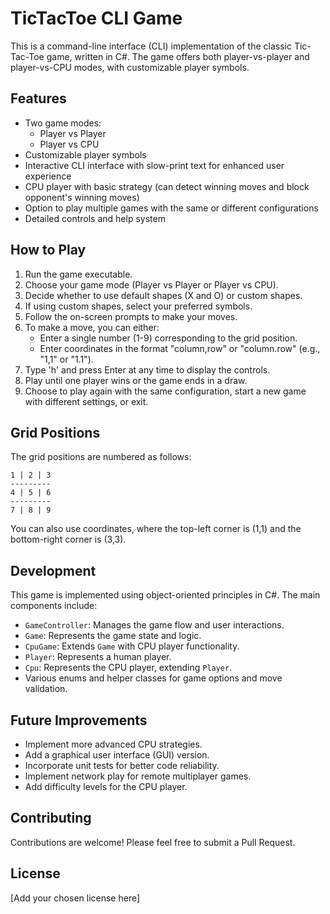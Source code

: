 # TicTacToe CLI Game

This is a command-line interface (CLI) implementation of the classic Tic-Tac-Toe game, written in C#. The game offers both player-vs-player and player-vs-CPU modes, with customizable player symbols.

## Features

- Two game modes:
  - Player vs Player
  - Player vs CPU
- Customizable player symbols
- Interactive CLI interface with slow-print text for enhanced user experience
- CPU player with basic strategy (can detect winning moves and block opponent's winning moves)
- Option to play multiple games with the same or different configurations
- Detailed controls and help system

## How to Play

1. Run the game executable.
2. Choose your game mode (Player vs Player or Player vs CPU).
3. Decide whether to use default shapes (X and O) or custom shapes.
4. If using custom shapes, select your preferred symbols.
5. Follow the on-screen prompts to make your moves.
6. To make a move, you can either:
   - Enter a single number (1-9) corresponding to the grid position.
   - Enter coordinates in the format "column,row" or "column.row" (e.g., "1,1" or "1.1").
7. Type 'h' and press Enter at any time to display the controls.
8. Play until one player wins or the game ends in a draw.
9. Choose to play again with the same configuration, start a new game with different settings, or exit.

## Grid Positions

The grid positions are numbered as follows:

```
1 | 2 | 3
---------
4 | 5 | 6
---------
7 | 8 | 9
```

You can also use coordinates, where the top-left corner is (1,1) and the bottom-right corner is (3,3).

## Development

This game is implemented using object-oriented principles in C#. The main components include:

- `GameController`: Manages the game flow and user interactions.
- `Game`: Represents the game state and logic.
- `CpuGame`: Extends `Game` with CPU player functionality.
- `Player`: Represents a human player.
- `Cpu`: Represents the CPU player, extending `Player`.
- Various enums and helper classes for game options and move validation.

## Future Improvements

- Implement more advanced CPU strategies.
- Add a graphical user interface (GUI) version.
- Incorporate unit tests for better code reliability.
- Implement network play for remote multiplayer games.
- Add difficulty levels for the CPU player.

## Contributing

Contributions are welcome! Please feel free to submit a Pull Request.

## License

[Add your chosen license here]
